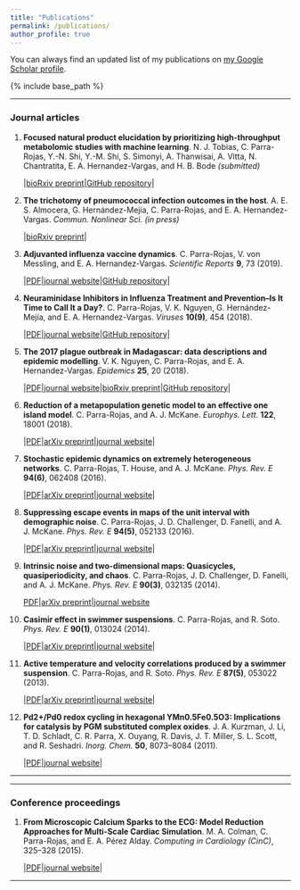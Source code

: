 ```yaml
---
title: "Publications"
permalink: /publications/
author_profile: true
---
```


You can always find an updated list of my publications on [my Google Scholar profile](https://scholar.google.co.uk/citations?user=YnR1OOQAAAAJ&hl=en).

{% include base_path %}

---

### Journal articles

1. **Focused natural product elucidation by prioritizing high-throughput metabolomic studies with machine learning**.
N. J. Tobias, C. Parra-Rojas, Y.-N. Shi, Y.-M. Shi, S. Simonyi, A. Thanwisai, A. Vitta, N. Chantratita, E. A. Hernandez-Vargas, and H. B. Bode *(submitted)*

    |[bioRxiv preprint](https://www.biorxiv.org/content/10.1101/535781v1)|[GitHub repository](https://github.com/cparrarojas/geographical-chemotypes)|

1. **The trichotomy of pneumococcal infection outcomes in the host**. A. E. S. Almocera, G. Hernández-Mejía, C. Parra-Rojas, and E. A. Hernandez-Vargas. *Commun. Nonlinear Sci. (in press)*

    |[bioRxiv preprint](https://www.biorxiv.org/content/early/2018/07/16/370007)|

1. **Adjuvanted influenza vaccine dynamics**. C. Parra-Rojas, V. von Messling, and E. A. Hernandez-Vargas. *Scientific Reports* **9**, 73 (2019).

    |[PDF](/files/pubs/2019-Vaccine.pdf)|[journal website](https://www.nature.com/articles/s41598-018-36426-9)|[GitHub repository](https://github.com/cparrarojas/adjuvanted-vaccine)|

1. **Neuraminidase Inhibitors in Influenza Treatment and Prevention–Is It Time to Call It a Day?**. C. Parra-Rojas, V. K. Nguyen, G. Hernández-Mejía, and E. A. Hernandez-Vargas. *Viruses* **10(9)**, 454 (2018).

    |[PDF](/files/pubs/2018-NAIs.pdf)|[journal website](http://www.mdpi.com/1999-4915/10/9/454)|[GitHub repository](https://github.com/systemsmedicine/neuraminidase-inhibitors)|

1. **The 2017 plague outbreak in Madagascar: data descriptions and epidemic modelling**. V. K. Nguyen, C. Parra-Rojas, and E. A. Hernandez-Vargas. *Epidemics* **25**, 20 (2018).

    |[PDF](/files/pubs/2018-Plague.pdf)|[journal website](https://www.sciencedirect.com/science/article/pii/S1755436518300070)|[bioRxiv preprint](https://www.biorxiv.org/content/early/2018/01/14/247569)|[GitHub repository](https://github.com/systemsmedicine/plague2017)|

1. **Reduction of a metapopulation genetic model to an effective one island model**. C. Parra-Rojas, and A. J. McKane. *Europhys. Lett.* **122**, 18001 (2018).

    |[PDF](/files/pubs/2018-SLVC.pdf)|[arXiv preprint](https://arxiv.org/abs/1707.07145)|[journal website](http://iopscience.iop.org/article/10.1209/0295-5075/122/18001)|

2. **Stochastic epidemic dynamics on extremely heterogeneous networks**. C. Parra-Rojas, T. House, and A. J. McKane. *Phys. Rev. E* **94(6)**, 062408 (2016).

    |[PDF](/files/pubs/2016-Network_epidemics.pdf)|[arXiv preprint](https://arxiv.org/abs/1609.08450)|[journal website](https://journals.aps.org/pre/abstract/10.1103/PhysRevE.94.062408)|

3. **Suppressing escape events in maps of the unit interval with demographic noise**. C. Parra-Rojas, J. D. Challenger, D. Fanelli, and A. J. McKane. *Phys. Rev. E* **94(5)**, 052133 (2016).

    |[PDF](/files/pubs/2016-Escape.pdf)|[arXiv preprint](https://arxiv.org/abs/1607.03544)|[journal website](https://journals.aps.org/pre/abstract/10.1103/PhysRevE.94.052133)|

4. **Intrinsic noise and two-dimensional maps: Quasicycles, quasiperiodicity, and chaos**. C. Parra-Rojas, J. D. Challenger, D. Fanelli, and A. J. McKane. *Phys. Rev. E* **90(3)**, 032135 (2014).

    [PDF](/files/pubs/2014-2D_maps.pdf)|[arXiv preprint](https://arxiv.org/abs/1407.1759)|[journal website](https://journals.aps.org/pre/abstract/10.1103/PhysRevE.90.032135)

5. **Casimir effect in swimmer suspensions**. C. Parra-Rojas, and R. Soto. *Phys. Rev. E* **90(1)**, 013024 (2014).

    |[PDF](/files/pubs/2014-Casimir.pdf)|[arXiv preprint](https://arxiv.org/abs/1404.4857)|[journal website](https://journals.aps.org/pre/abstract/10.1103/PhysRevE.90.013024)|

6. **Active temperature and velocity correlations produced by a swimmer suspension**. C. Parra-Rojas, and R. Soto. *Phys. Rev. E* **87(5)**, 053022 (2013).

    |[PDF](/files/pubs/2013-T_active.pdf)|[arXiv preprint](https://arxiv.org/abs/1305.3720)|[journal website](https://journals.aps.org/pre/abstract/10.1103/PhysRevE.87.053022)|

7. **Pd2+/Pd0 redox cycling in hexagonal YMn0.5Fe0.5O3: Implications for catalysis by PGM substituted complex oxides**. J. A. Kurzman, J. Li, T. D. Schladt, C. R. Parra, X. Ouyang, R. Davis, J. T. Miller, S. L. Scott, and R. Seshadri. *Inorg. Chem.* **50**, 8073–8084 (2011).

    |[PDF](/files/pubs/2011-Pd_cycling.pdf)|[journal website](http://pubs.acs.org/doi/abs/10.1021/ic200455a)|

----
----

### Conference proceedings

1. **From Microscopic Calcium Sparks to the ECG: Model Reduction Approaches for Multi-Scale Cardiac Simulation**. M. A. Colman, C. Parra-Rojas, and E. A. Pérez Alday. *Computing in Cardiology (CinC)*, 325–328 (2015).

    |[PDF](/files/pubs/2015-Ca_sparks.pdf)|[journal website](http://ieeexplore.ieee.org/abstract/document/7408652/)|

---
